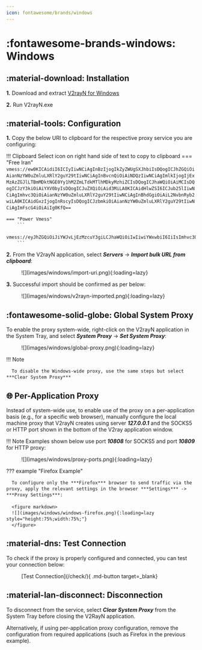 ```yaml
---
icon: fontawesome/brands/windows
---
```


# :fontawesome-brands-windows: Windows

## :material-download: Installation
**1.** Download and extract [V2rayN for Windows](https://github.com/2dust/v2rayN/releases/download/5.38/v2rayN-Core.zip)

**2.** Run V2rayN.exe

## :material-tools: Configuration
**1.** Copy the below URI to clipboard for the respective proxy service you are configuring:

!!! Clipboard
    Select icon on right hand side of text to copy to clipboard
    === "Free Iran"
        ```
        vmess://ew0KICAidiI6ICIyIiwNCiAgInBzIjogIkZyZWUgSXJhbiIsDQogICJhZGQiOiAianNzYW0uZmluLXRlY2guY29tIiwNCiAgInBvcnQiOiAiNDQzIiwNCiAgImlkIjogIjExMzAzZGJlLTBmMDktNGE0Yy1hM2ZmLTdkMTlhMDkyMzhiZCIsDQogICJhaWQiOiAiMCIsDQogICJzY3kiOiAiYXV0byIsDQogICJuZXQiOiAid3MiLA0KICAidHlwZSI6ICJub25lIiwNCiAgImhvc3QiOiAianNzYW0uZmluLXRlY2guY29tIiwNCiAgInBhdGgiOiAiL2NvbnRyb2wiLA0KICAidGxzIjogInRscyIsDQogICJzbmkiOiAianNzYW0uZmluLXRlY2guY29tIiwNCiAgImFscG4iOiAiIg0KfQ==
        ```

    === "Power Vmess"
        ```
        vmess://eyJhZGQiOiJiYWJvLjEzMzcuY3giLCJhaWQiOiIwIiwiYWxwbiI6IiIsImhvc3QiOiJiYWJvLjEzMzcuY3giLCJpZCI6ImVjNjFkNzQxLWQ5NWQtNGM2Ni1iMzU2LTBlZDg5NzgzMTllOSIsIm5ldCI6IndzIiwicGF0aCI6Ii9jb250cm9sLyIsInBvcnQiOiI0NDMiLCJwcyI6IlBvd2VyLVZNRVNTIiwic2N5IjoiYXV0byIsInNuaSI6ImJhYm8uMTMzNy5jeCIsInRscyI6InRscyIsInR5cGUiOiIiLCJ2IjoiMiJ9
        ```

**2.** From the V2rayN application, select ***Servers*** -> ***Import bulk URL from clipboard***:
   
<figure markdown>
   ![](images/windows/import-uri.png){:loading=lazy}
</figure>

**3.** Successful import should be confirmed as per below:

<figure markdown>
   ![](images/windows/v2rayn-imported.png){:loading=lazy}
</figure>

## :fontawesome-solid-globe: Global System Proxy

To enable the proxy system-wide, right-click on the V2rayN application in the System Tray, and select ***System Proxy*** -> ***Set System Proxy***:

<figure markdown>
   ![](images/windows/global-proxy.png){:loading=lazy}
</figure>
!!! Note

      To disable the Windows-wide proxy, use the same steps but select ***Clear System Proxy***

## :globe_with_meridians: Per-Application Proxy
Instead of system-wide use, to enable use of the proxy on a per-application basis (e.g., for a specific web browser), manually configure the local machine proxy that V2rayN creates using server ***127.0.0.1*** and the SOCKS5 or HTTP port shown in the bottom of the V2ray application window.

!!! Note
      Examples shown below use port ***10808*** for SOCKS5 and port ***10809*** for HTTP proxy:

<figure markdown>
![](images/windows/proxy-ports.png){:loading=lazy}
</figure>

??? example "Firefox Example"

      To configure only the ***Firefox*** browser to send traffic via the proxy, apply the relevant settings in the browser ***Settings*** -> ***Proxy Settings***:

      <figure markdown>
      ![](images/windows/windows-firefox.png){:loading=lazy style="height:75%;width:75%;"}
      </figure>

## :material-dns: Test Connection

To check if the proxy is properly configured and connected, you can test your connection below:

<figure markdown>
[Test Connection](/check/){ .md-button target=_blank}
</figure>

## :material-lan-disconnect: Disconnection

To disconnect from the service, select ***Clear System Proxy*** from the System Tray before closing the V2RayN application. 

Alternatively, if using per-application proxy configuration, remove the configuration from required applications (such as Firefox in the previous example).